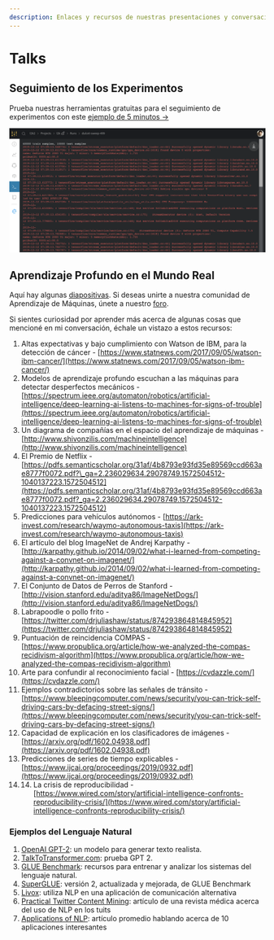 ```yaml
---
description: Enlaces y recursos de nuestras presentaciones y conversaciones en vivo
---
```


# Talks

##  Seguimiento de los Experimentos

Prueba nuestras herramientas gratuitas para el seguimiento de experimentos con este [ejemplo de 5 minutos →](https://colab.research.google.com/drive/1b-6qlB-NL51BAWamtenbVxp7ryUWQivV#scrollTo=bZpt5W2NNl6S)

![](../../.gitbook/assets/image%20%2876%29%20%283%29%20%284%29%20%286%29%20%283%29%20%281%29%20%287%29.png)

## Aprendizaje Profundo en el Mundo Real

Aquí hay algunas [diapositivas](https://storage.googleapis.com/wandb/CVP%20UCSD%20Deep%20Learning%20Real%20World.pdf). Si deseas unirte a nuestra comunidad de Aprendizaje de Máquinas, únete a nuestro [foro](http://wandb.me/slack).

Si sientes curiosidad por aprender más acerca de algunas cosas que mencioné en mi conversación, échale un vistazo a estos recursos:

1. Altas expectativas y bajo cumplimiento con Watson de IBM, para la detección de cáncer - [https://www.statnews.com/2017/09/05/watson-ibm-cancer/](https://www.statnews.com/2017/09/05/watson-ibm-cancer/)
2. Modelos de aprendizaje profundo escuchan a las máquinas para detectar desperfectos mecánicos - [https://spectrum.ieee.org/automaton/robotics/artificial-intelligence/deep-learning-ai-listens-to-machines-for-signs-of-trouble](https://spectrum.ieee.org/automaton/robotics/artificial-intelligence/deep-learning-ai-listens-to-machines-for-signs-of-trouble)
3. Un diagrama de compañías en el espacio del aprendizaje de máquinas -  [http://www.shivonzilis.com/machineintelligence](http://www.shivonzilis.com/machineintelligence)
4. El Premio de Netflix - [https://pdfs.semanticscholar.org/31af/4b8793e93fd35e89569ccd663ae8777f0072.pdf?\_ga=2.236029634.29078749.1572504512-1040137223.1572504512](https://pdfs.semanticscholar.org/31af/4b8793e93fd35e89569ccd663ae8777f0072.pdf?_ga=2.236029634.29078749.1572504512-1040137223.1572504512)
5. Predicciones para vehículos autónomos -  [https://ark-invest.com/research/waymo-autonomous-taxis](https://ark-invest.com/research/waymo-autonomous-taxis)
6. El artículo del blog ImageNet de Andrej Karpathy - [http://karpathy.github.io/2014/09/02/what-i-learned-from-competing-against-a-convnet-on-imagenet/](http://karpathy.github.io/2014/09/02/what-i-learned-from-competing-against-a-convnet-on-imagenet/)
7. El Conjunto de Datos de Perros de Stanford - [http://vision.stanford.edu/aditya86/ImageNetDogs/](http://vision.stanford.edu/aditya86/ImageNetDogs/)
8. Labrapoodle o pollo frito - [https://twitter.com/drjuliashaw/status/874293864814845952](https://twitter.com/drjuliashaw/status/874293864814845952)
9. Puntuación de reincidencia COMPAS - [https://www.propublica.org/article/how-we-analyzed-the-compas-recidivism-algorithm](https://www.propublica.org/article/how-we-analyzed-the-compas-recidivism-algorithm)
10.  Arte para confundir al reconocimiento facial - [https://cvdazzle.com/](https://cvdazzle.com/)
11. Ejemplos contradictorios sobre las señales de tránsito - [https://www.bleepingcomputer.com/news/security/you-can-trick-self-driving-cars-by-defacing-street-signs/](https://www.bleepingcomputer.com/news/security/you-can-trick-self-driving-cars-by-defacing-street-signs/)
12. Capacidad de explicación en los clasificadores de imágenes - [https://arxiv.org/pdf/1602.04938.pdf](https://arxiv.org/pdf/1602.04938.pdf) 
13. Predicciones de series de tiempo explicables - [https://www.ijcai.org/proceedings/2019/0932.pdf](https://www.ijcai.org/proceedings/2019/0932.pdf)
14. 14. La crisis de reproducibilidad - [https://www.wired.com/story/artificial-intelligence-confronts-reproducibility-crisis/](https://www.wired.com/story/artificial-intelligence-confronts-reproducibility-crisis/)

###  Ejemplos del Lenguaje Natural

1.   [OpenAI GPT-2](https://openai.com/blog/better-language-models/): un modelo para generar texto realista.
2.  [TalkToTransformer.com](https://talktotransformer.com/): prueba GPT 2.
3.  [GLUE Benchmark](https://gluebenchmark.com/): recursos para entrenar y analizar los sistemas del lenguaje natural.
4.  [SuperGLUE](https://super.gluebenchmark.com/): versión 2, actualizada y mejorada, de GLUE Benchmark
5.  [Livox](http://impact-transfer.org/zero/livox/): utiliza NLP en una aplicación de comunicación alternativa
6.  [Practical Twitter Content Mining](https://www.ncbi.nlm.nih.gov/pmc/articles/PMC3694275/): artículo de una revista médica acerca del uso de NLP en los tuits
7. [Applications of NLP](https://medium.com/@datamonsters/artificial-neural-networks-in-natural-language-processing-bcf62aa9151a): artículo promedio hablando acerca de 10 aplicaciones interesantes

